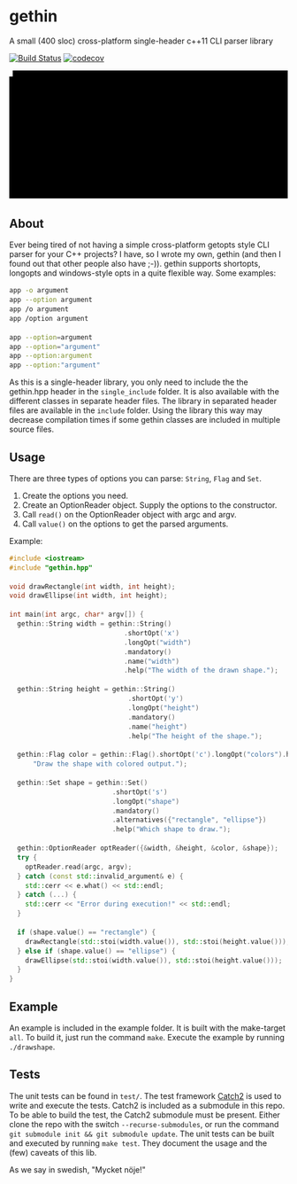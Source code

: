 gethin
======
A small (400 sloc) cross-platform single-header c++11 CLI parser library

[![Build Status](https://travis-ci.org/MattiasLiljeson/gethin.svg?branch=master)](https://travis-ci.org/MattiasLiljeson/gethin)
[![codecov](https://codecov.io/gh/MattiasLiljeson/gethin/branch/master/graph/badge.svg)](https://codecov.io/gh/MattiasLiljeson/gethin)

![example](usage.gif "usage example")

About
-----
Ever being tired of not having a simple cross-platform getopts style CLI parser for your C++ projects?
I have, so I wrote my own, gethin (and then I found out that other people also have ;-)).
gethin supports shortopts, longopts and windows-style opts in a quite flexible way.
Some examples:
```bash
app -o argument
app --option argument
app /o argument
app /option argument

app --option=argument
app --option="argument"
app --option:argument
app --option:"argument"
```

As this is a single-header library, you only need to include the the gethin.hpp header in the `single_include` folder.
It is also available with the different classes in separate header files.
The library in separated header files are available in the `include` folder.
Using the library this way may decrease compilation times if some gethin classes are included in multiple source files. 

Usage
-----
There are three types of options you can parse: `String`, `Flag` and `Set`.

1. Create the options you need.
2. Create an OptionReader object. Supply the options to the constructor.
3. Call `read()` on the OptionReader object with argc and argv. 
4. Call `value()` on the options to get the parsed arguments.

Example:

```c++
#include <iostream>
#include "gethin.hpp"

void drawRectangle(int width, int height);
void drawEllipse(int width, int height);

int main(int argc, char* argv[]) {
  gethin::String width = gethin::String()
                             .shortOpt('x')
                             .longOpt("width")
                             .mandatory()
                             .name("width")
                             .help("The width of the drawn shape.");

  gethin::String height = gethin::String()
                              .shortOpt('y')
                              .longOpt("height")
                              .mandatory()
                              .name("height")
                              .help("The height of the shape.");

  gethin::Flag color = gethin::Flag().shortOpt('c').longOpt("colors").help(
      "Draw the shape with colored output.");

  gethin::Set shape = gethin::Set()
                          .shortOpt('s')
                          .longOpt("shape")
                          .mandatory()
                          .alternatives({"rectangle", "ellipse"})
                          .help("Which shape to draw.");

  gethin::OptionReader optReader({&width, &height, &color, &shape});
  try {
    optReader.read(argc, argv);
  } catch (const std::invalid_argument& e) {
    std::cerr << e.what() << std::endl;
  } catch (...) {
    std::cerr << "Error during execution!" << std::endl;
  }

  if (shape.value() == "rectangle") {
    drawRectangle(std::stoi(width.value()), std::stoi(height.value()));
  } else if (shape.value() == "ellipse") {
    drawEllipse(std::stoi(width.value()), std::stoi(height.value()));
  }
}
```

Example
-------
An example is included in the example folder.
It is built with the make-target `all`.
To build it, just run the command `make`.
Execute the example by running `./drawshape`. 

Tests
-----
The unit tests can be found in `test/`.
The test framework [Catch2](https://github.com/catchorg/Catch2) is used to write and execute the tests.
Catch2 is included as a submodule in this repo.
To be able to build the test, the Catch2 submodule must be present.
Either clone the repo with the switch `--recurse-submodules`,
or run the command `git submodule init && git submodule update`.
The unit tests can be built and executed by running `make test`.
They document the usage and the (few) caveats of this lib.

As we say in swedish, "Mycket nöje!"
